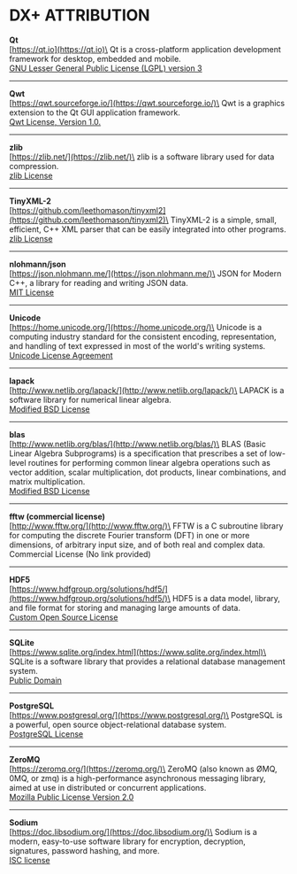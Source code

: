# DX+ ATTRIBUTION

**Qt**\
[https://qt.io](https://qt.io)\
Qt is a cross-platform application development framework for desktop, embedded and mobile.\
[GNU Lesser General Public License (LGPL) version 3](https://doc.qt.io/qt-6/lgpl.html)

***

**Qwt**\
[https://qwt.sourceforge.io/](https://qwt.sourceforge.io/)\
Qwt is a graphics extension to the Qt GUI application framework.\
[Qwt License, Version 1.0.](https://qwt.sourceforge.io/qwtlicense.html)

***

**zlib**\
[https://zlib.net/](https://zlib.net/)\
zlib is a software library used for data compression.\
[zlib License](https://zlib.net/zlib\_license.html)

***

**TinyXML-2**\
[https://github.com/leethomason/tinyxml2](https://github.com/leethomason/tinyxml2)\
TinyXML-2 is a simple, small, efficient, C++ XML parser that can be easily integrated into other programs.\
[zlib License](https://zlib.net/zlib\_license.html)

***

**nlohmann/json**\
[https://json.nlohmann.me/](https://json.nlohmann.me/)\
JSON for Modern C++, a library for reading and writing JSON data.\
[MIT License](https://json.nlohmann.me/home/license/)

***

**Unicode**\
[https://home.unicode.org/](https://home.unicode.org/)\
Unicode is a computing industry standard for the consistent encoding, representation, and handling of text expressed in most of the world's writing systems.\
[Unicode License Agreement](https://www.unicode.org/license.txt)

***

**lapack**\
[http://www.netlib.org/lapack/](http://www.netlib.org/lapack/)\
LAPACK is a software library for numerical linear algebra.\
[Modified BSD License](https://www.netlib.org/lapack/LICENSE.txt)

***

**blas**\
[http://www.netlib.org/blas/](http://www.netlib.org/blas/)\
BLAS (Basic Linear Algebra Subprograms) is a specification that prescribes a set of low-level routines for performing common linear algebra operations such as vector addition, scalar multiplication, dot products, linear combinations, and matrix multiplication.\
[Modified BSD License](https://www.netlib.org/blas/#\_licensing)

***

**fftw (commercial license)**\
[http://www.fftw.org/](http://www.fftw.org/)\
FFTW is a C subroutine library for computing the discrete Fourier transform (DFT) in one or more dimensions, of arbitrary input size, and of both real and complex data.\
Commercial License (No link provided)

***

**HDF5**\
[https://www.hdfgroup.org/solutions/hdf5/](https://www.hdfgroup.org/solutions/hdf5/)\
HDF5 is a data model, library, and file format for storing and managing large amounts of data.\
[Custom Open Source License](https://support.hdfgroup.org/ftp/HDF5/releases/COPYING)

***

**SQLite**\
[https://www.sqlite.org/index.html](https://www.sqlite.org/index.html)\
SQLite is a software library that provides a relational database management system.\
[Public Domain](https://www.sqlite.org/copyright.html)

***

**PostgreSQL**\
[https://www.postgresql.org/](https://www.postgresql.org/)\
PostgreSQL is a powerful, open source object-relational database system.\
[PostgreSQL License](https://opensource.org/license/postgresql/)

***

**ZeroMQ**\
[https://zeromq.org/](https://zeromq.org/)\
ZeroMQ (also known as ØMQ, 0MQ, or zmq) is a high-performance asynchronous messaging library, aimed at use in distributed or concurrent applications.\
[Mozilla Public License Version 2.0](https://www.mozilla.org/en-US/MPL/2.0/)

***

**Sodium**\
[https://doc.libsodium.org/](https://doc.libsodium.org/)\
Sodium is a modern, easy-to-use software library for encryption, decryption, signatures, password hashing, and more.\
[ISC license](https://en.wikipedia.org/wiki/ISC\_license)
